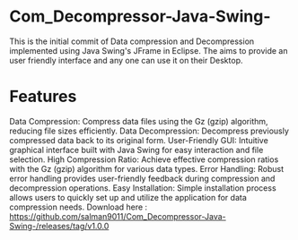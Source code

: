 # Com_Decompressor-Java-Swing-
 This is the initial commit of Data compression and Decompression implemented using Java Swing's JFrame in Eclipse. The  aims to provide an user friendly interface and any one can use it on their Desktop.
 # Features
 Data Compression: Compress data files using the Gz (gzip) algorithm, reducing file sizes efficiently.
 Data Decompression: Decompress previously compressed data back to its original form.
 User-Friendly GUI: Intuitive graphical interface built with Java Swing for easy interaction and file selection.
 High Compression Ratio: Achieve effective compression ratios with the Gz (gzip) algorithm for various data types.
 Error Handling: Robust error handling provides user-friendly feedback during compression and decompression operations.
 Easy Installation: Simple installation process allows users to quickly set up and utilize the application for data compression needs.
 Download here : https://github.com/salman9011/Com_Decompressor-Java-Swing-/releases/tag/v1.0.0
